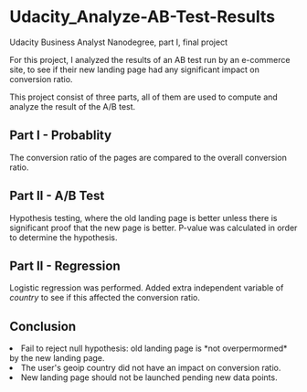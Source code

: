 # Udacity_Analyze-AB-Test-Results
Udacity Business Analyst Nanodegree, part I, final project

For this project, I analyzed the results of an AB test run by an e-commerce site, to see if their new landing page had any significant impact on conversion ratio. 

This project consist of three parts, all of them are used to compute and analyze the result of the A/B test.

## Part I - Probablity
The conversion ratio of the pages are compared to the overall conversion ratio.

## Part II - A/B Test
Hypothesis testing, where the old landing page is better unless there is significant proof that the new page is better.
P-value was calculated in order to determine the hypothesis.

## Part II - Regression
Logistic regression was performed.
Added extra independent variable of _country_ to see if this affected the conversion ratio.

## Conclusion
<li>Fail to reject null hypothesis: old landing page is *not overpermormed* by the new landing page.</li>
<li>The user's geoip country did not have an impact on conversion ratio.</li>
<li>New landing page should not be launched pending new data points.</li>
